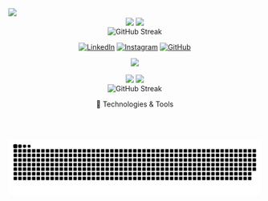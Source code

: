 <img src="https://capsule-render.vercel.app/api?type=waving&color=gradient&customColorList=6,11,20&height=300&section=header&text=Gabriel%20Silva&fontSize=80&fontColor=fff&animation=twinkling&fontAlignY=50" />

<div align="center">
  <img height="180em" src="https://github-readme-stats.vercel.app/api?username=GabrielSilvaVG&show_icons=true&theme=tokyonight&include_all_commits=true&count_private=true"/>
  <img height="180em" src="https://github-readme-stats.vercel.app/api/top-langs/?username=GabrielSilvaVG&layout=compact&langs_count=7&theme=tokyonight"/>
</div>

<div align="center">
  <img src="https://github-readme-streak-stats.herokuapp.com?user=GabrielSilvaVG&theme=tokyonight" alt="GitHub Streak" />
</div>

<div align="center">
  
[![LinkedIn](https://img.shields.io/badge/LinkedIn-0077B5?style=for-the-badge&logo=linkedin&logoColor=white)](https://www.linkedin.com/in/gabrielsilva2004/)
[![Instagram](https://img.shields.io/badge/Instagram-E4405F?style=for-the-badge&logo=instagram&logoColor=white)](https://www.instagram.com/gabrielsilva.vg/)
[![GitHub](https://img.shields.io/badge/GitHub-181717?style=for-the-badge&logo=github&logoColor=white)](https://github.com/GabrielSilvaVG)

<img src="https://capsule-render.vercel.app/api?type=waving&color=gradient&customColorList=6,11,20&height=300&section=header&text=Gabriel%20Silva&fontSize=80&fontColor=fff&animation=twinkling&fontAlignY=50" /> <div align="center"> <img height="180em" src="https://github-readme-stats.vercel.app/api?username=GabrielSilvaVG&show_icons=true&theme=tokyonight&include_all_commits=true&count_private=true"/> <img height="180em" src="https://github-readme-stats.vercel.app/api/top-langs/?username=GabrielSilvaVG&layout=compact&langs_count=7&theme=tokyonight"/> </div> <div align="center"> <img src="https://github-readme-streak-stats.herokuapp.com?user=GabrielSilvaVG&theme=tokyonight" alt="GitHub Streak" /> </div> <div align="center"> 

🚀 Technologies & Tools

<br><br>
<div align="center">
  <img src="https://raw.githubusercontent.com/platane/platane/output/github-contribution-grid-snake-dark.svg" alt="Snake animation" />
</div>
